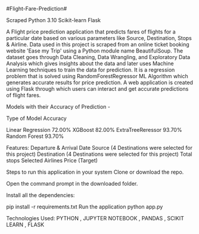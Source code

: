 #Flight-Fare-Prediction#

Scraped Python 3.10 Scikit-learn Flask

A Flight price prediction application that predicts fares of flights for a particular date based on various parameters like Source, Destination, Stops & Airline. Data used in this project is scraped from an online ticket booking website 'Ease my Trip' using a Python module name BeautifulSoup. The dataset goes through Data Cleaning, Data Wrangling, and Exploratory Data Analysis which gives insights about the data and later uses Machine Learning techniques to train the data for prediction. It is a regression problem that is solved using RandomForestRegressor ML Algorithm which generates accurate results for price prediction. A web application is created using Flask through which users can interact and get accurate predictions of flight fares.

Models with their Accuracy of Prediction -

Type of Model Accuracy

Linear Regression 72.00%
XGBoost	82.00%
ExtraTreeReressor	93.70%
Random Forest	93.70%

Features:
Departure & Arrival Date
Source (4 Destinations were selected for this project)
Destination (4 Destinations were selected for this project)
Total stops
Selected Airlines
Price (Target)

Steps to run this application in your system
Clone or download the repo.

Open the command prompt in the downloaded folder.

Install all the dependencies:

pip install -r requirements.txt
Run the application
python app.py

Technologies Used:
    PYTHON , JUPYTER NOTEBOOK , PANDAS , SCIKIT LEARN , FLASK
